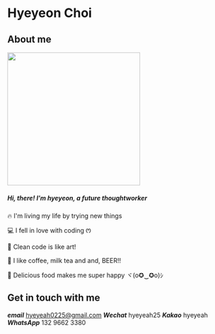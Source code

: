 # Hyeyeon Choi

## About me

<img src="https://hyeyeon.bugilabs.com/assets/contact.png" width="300" height="300">

##### Hi, there! I'm hyeyeon, a future thoughtworker

🔥 I'm living my life by trying new things

💻 I fell in love with coding ꯁ

🧼 Clean code is like art!

🍺 I like coffee, milk tea and and, BEER!!

🍕 Delicious food makes me super happy ヾ(o✪‿✪o)ｼ

## Get in touch with me

**_email_** hyeyeah0225@gmail.com
**_Wechat_** hyeyeah25
**_Kakao_** hyeyeah
**_WhatsApp_** 132 9662 3380
